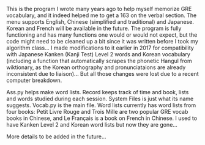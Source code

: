 This is the program I wrote many years ago to help myself memorize GRE vocabulary, and it indeed helped me to get a 163 on the verbal section.
The menu supports English, Chinese (simplified and traditional) and Japanese. Korean and French will be available in the future.
The program is fully functioning and has many functions one would or would not expect, but the code might need to be cleaned up a bit since it was written before I took my algorithm class...
I made modifications to it earlier in 2017 for compatibility with Japanese Kanken (Kanji Test) Level 2 words and Korean vocabulary (including a function that automatically scrapes the phonetic Hangul from wiktionary, as the Korean orthography and pronunciataions are already inconsistent due to liaison)...
But all those changes were lost due to a recent computer breakdown.

Ass.py helps make word lists.
Record keeps track of time and book, lists and words studied during each session.
System Files is just what its name suggests.
Vocab.py is the main file.
Word lists currently has word lists from four books: Petit Livre Rouge and Trois Mille are two popular GRE vocab books in Chinese, and Le Français is a book on French in Chinese. I used to have Kanken Level 2 and Korean word lists but now they are gone...

More details to be added in the future...
